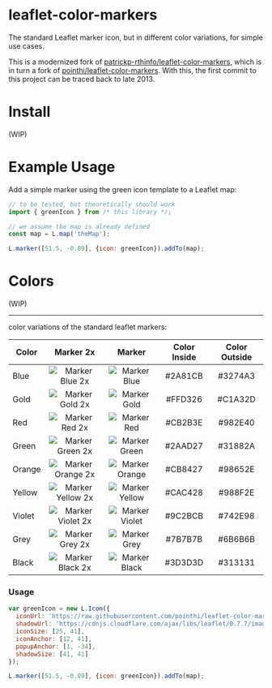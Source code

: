 leaflet-color-markers
=====================

The standard Leaflet marker icon, but in different color variations, for simple use cases.

This is a modernized fork of [patrickp-rthinfo/leaflet-color-markers](https://github.com/patrickp-rthinfo/leaflet-color-markers),
which is in turn a fork of [pointhi/leaflet-color-markers](https://github.com/pointhi/leaflet-color-markers).
With this, the first commit to this project can be traced back to late 2013.

# Install

(WIP)

# Example Usage

Add a simple marker using the green icon template to a Leaflet map: 

```javascript
// to be tested, but theoretically should work
import { greenIcon } from /* this library */;

// we assume the map is already defined
const map = L.map('theMap');

L.marker([51.5, -0.09], {icon: greenIcon}).addTo(map);
```

# Colors

(WIP)

---

color variations of the standard leaflet markers:

| Color | Marker 2x  | Marker  | Color Inside | Color Outside |
| ------------- |:-------------:|:-----:|:-----:|:-----:|
| Blue | ![Marker Blue 2x](https://raw.githubusercontent.com/pointhi/leaflet-color-markers/master/img/marker-icon-2x-blue.png) | ![Marker Blue](https://raw.githubusercontent.com/pointhi/leaflet-color-markers/master/img/marker-icon-blue.png) | #2A81CB | #3274A3 |
| Gold | ![Marker Gold 2x](https://raw.githubusercontent.com/pointhi/leaflet-color-markers/master/img/marker-icon-2x-gold.png) | ![Marker Gold](https://raw.githubusercontent.com/pointhi/leaflet-color-markers/master/img/marker-icon-gold.png) | #FFD326 | #C1A32D |
| Red | ![Marker Red 2x](https://raw.githubusercontent.com/pointhi/leaflet-color-markers/master/img/marker-icon-2x-red.png) | ![Marker Red](https://raw.githubusercontent.com/pointhi/leaflet-color-markers/master/img/marker-icon-red.png) | #CB2B3E | #982E40 |
| Green | ![Marker Green 2x](https://raw.githubusercontent.com/pointhi/leaflet-color-markers/master/img/marker-icon-2x-green.png) | ![Marker Green](https://raw.githubusercontent.com/pointhi/leaflet-color-markers/master/img/marker-icon-green.png) | #2AAD27 | #31882A |
| Orange | ![Marker Orange 2x](https://raw.githubusercontent.com/pointhi/leaflet-color-markers/master/img/marker-icon-2x-orange.png) | ![Marker Orange](https://raw.githubusercontent.com/pointhi/leaflet-color-markers/master/img/marker-icon-orange.png) | #CB8427 | #98652E |
| Yellow | ![Marker Yellow 2x](https://raw.githubusercontent.com/pointhi/leaflet-color-markers/master/img/marker-icon-2x-yellow.png) | ![Marker Yellow](https://raw.githubusercontent.com/pointhi/leaflet-color-markers/master/img/marker-icon-yellow.png) | #CAC428 | #988F2E |
| Violet | ![Marker Violet 2x](https://raw.githubusercontent.com/pointhi/leaflet-color-markers/master/img/marker-icon-2x-violet.png) | ![Marker Violet](https://raw.githubusercontent.com/pointhi/leaflet-color-markers/master/img/marker-icon-violet.png) | #9C2BCB | #742E98 |
| Grey | ![Marker Grey 2x](https://raw.githubusercontent.com/pointhi/leaflet-color-markers/master/img/marker-icon-2x-grey.png) | ![Marker Grey](https://raw.githubusercontent.com/pointhi/leaflet-color-markers/master/img/marker-icon-grey.png) | #7B7B7B | #6B6B6B |
| Black | ![Marker Black 2x](https://raw.githubusercontent.com/pointhi/leaflet-color-markers/master/img/marker-icon-2x-black.png) | ![Marker Black](https://raw.githubusercontent.com/pointhi/leaflet-color-markers/master/img/marker-icon-black.png) | #3D3D3D | #313131 |

### Usage
```javascript
var greenIcon = new L.Icon({
  iconUrl: 'https://raw.githubusercontent.com/pointhi/leaflet-color-markers/master/img/marker-icon-2x-green.png',
  shadowUrl: 'https://cdnjs.cloudflare.com/ajax/libs/leaflet/0.7.7/images/marker-shadow.png',
  iconSize: [25, 41],
  iconAnchor: [12, 41],
  popupAnchor: [1, -34],
  shadowSize: [41, 41]
});

L.marker([51.5, -0.09], {icon: greenIcon}).addTo(map);
```
